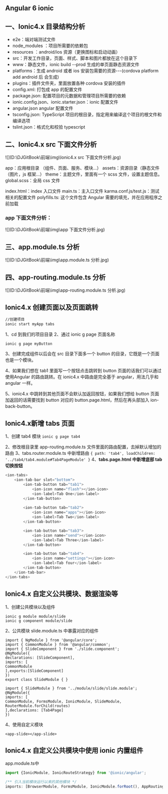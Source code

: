 ## Angular 6  ionic

## 一、Ionic4.x 目录结构分析

+  e2e：端对端测试文件
+  node_modules ：项目所需要的依赖包
+  resources ：android/ios 资源（更换图标和启动动画）
+  src：开发工作目录，页面、样式、脚本和图片都放在这个目录下
+  www：静态文件，ionic build --prod 生成的单页面静态资源文件
+  platforms：生成 android 或者 ios 安装包需要的资源---(cordova platform add android 后
会生成)
+  plugins：插件文件夹，里面放置各种 cordova 安装的插件
+  config.xml: 打包成 app 的配置文件
+  package.json: 配置项目的元数据和管理项目所需要的依赖
+  ionic.config.json、ionic.starter.json：ionic 配置文件
+  angular.json angular 配置文件
+  tsconfig.json: TypeScript 项目的根目录，指定用来编译这个项目的根文件和编译选项
+  tslint.json：格式化和校验 typescript



## 二、Ionic4.x src 下面文件分析

![](D:\DJGitBook\前端\img\Ionic4.x src 下面文件分析.jpg)



app：应用根目录 （组件、页面、服务、模块...）
assets：资源目录（静态文件（图片，js 框架...）
theme：主题文件，里面有一个 scss 文件，设置主题信息。
global.scss：全局 css 文件

index.html：index 入口文件
main.ts：主入口文件
karma.conf.js/test.js：测试相关的配置文件
polyfills.ts: 这个文件包含 Angular 需要的填充，并在应用程序之前加载

### app 下面文件分析：

![](D:\DJGitBook\前端\img\app 下面文件分析.jpg)



## 三、app.module.ts 分析

![](D:\DJGitBook\前端\img\app.module.ts 分析.jpg)

## 四、app-routing.module.ts 分析

![](D:\DJGitBook\前端\img\app-routing.module.ts 分析.jpg)



## Ionic4.x 创建页面以及页面跳转

```bash
//创建项目
ionic start myApp tabs
```

1、cd 到我们的项目目录
2、通过 ionic g page 页面名称 

 `ionic g page myButton`

3、创建完成组件以后会在 src 目录下面多一个 button 的目录，它既是一个页面也是一个模块。

4、如果我们想在 tab1 里面写一个按钮点击跳转到 button 页面的话我们可以通过使用Angular 的路由跳转。在 ionic4.x 中路由是完全基于 angular，用法几乎和 angular 一样。

5、ionic4.x 中跳转到其他页面不会默认加返回按钮，如果我们想给 button 页面加返回的话需要找到 button 对应的 button.page.html，然后在再头部加入 ion-back-button。

## Ionic4.x新增 tabs 页面

1、创建 tab4 模块
`ionic g page tab4`

2、修改根目录里 app-routing.module.ts 文件里面的路由配置，去掉默认增加的路由
3、tabs.router.module.ts 中新增路由
`{ path: 'tab4', loadChildren: '../tab4/tab4.module#Tab4PageModule' }`
4、**tabs.page.html 中新增底部 tab 切换按钮**

```typescript
<ion-tabs>
	<ion-tab-bar slot="bottom">
		<ion-tab-button tab="tab1">
			<ion-icon name="flash"></ion-icon>
			<ion-label>Tab One</ion-label>
		</ion-tab-button>
		
		<ion-tab-button tab="tab2">
			<ion-icon name="apps"></ion-icon>
			<ion-label>Tab Two</ion-label>
		</ion-tab-button>

		<ion-tab-button tab="tab3">
			<ion-icon name="send"></ion-icon>
			<ion-label>Tab Three</ion-label>
		</ion-tab-button>

		<ion-tab-button tab="tab4">
			<ion-icon name="settings"></ion-icon>
			<ion-label>Tab four</ion-label>
		</ion-tab-button>
	</ion-tab-bar>
</ion-tabs>
```



## Ionic4.x 自定义公共模块、数据渲染等

1、创建公共模块以及组件

```
ionic g module module/slide
ionic g component module/slide
```

2、公共模块 slide.module.ts 中暴露对应的组件

```
import { NgModule } from '@angular/core';
import { CommonModule } from '@angular/common';
import { SlideComponent } from './slide.component';
@NgModule({
declarations: [SlideComponent],
imports: [
CommonModule
],exports:[SlideComponent]
})
export class SlideModule { }

import { SlideModule } from '../module/slide/slide.module';
@NgModule({
imports: [
CommonModule, FormsModule, IonicModule, SlideModule, RouterModule.forChild(routes)
],declarations: [Tab4Page]
})
```

4、使用自定义模块

`<app-slide></app-slide>`

## Ionic4.x 自定义公共模块中使用 ionic 内置组件

app.module.ts中

```typescript
import {IonicModule, IonicRouteStrategy} from '@ionic/angular';
```

```typescript
/** 引入当前模块运行以来的其他模块 */
imports: [BrowserModule, FormsModule, IonicModule.forRoot(), AppRoutingModule],
```

